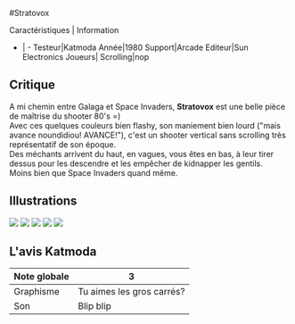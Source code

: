 #Stratovox

Caractéristiques | Information
- | -
Testeur|Katmoda
Année|1980
Support|Arcade
Editeur|Sun Electronics
Joueurs|
Scrolling|nop

## Critique
A mi chemin entre Galaga et Space Invaders, <b>Stratovox</b> est une belle pièce de maîtrise du shooter 80's =)<br/>Avec ces quelques couleurs bien flashy, son maniement bien lourd ("mais avance noundidiou! AVANCE!"), c'est un shooter vertical sans scrolling très représentatif de son époque.<br/>Des méchants arrivent du haut, en vagues, vous êtes en bas, à leur tirer dessus pour les descendre et les empêcher de kidnapper les gentils.<br/>Moins bien que Space Invaders quand même.

## Illustrations
![](http://www.shmup.com/images/thumbs/stratvox.gif)
![](http://www.shmup.com/images/thumbs/)
![](http://www.shmup.com/images/thumbs/)
![](http://www.shmup.com/images/thumbs/)
![](http://www.shmup.com/images/thumbs/)

## L'avis Katmoda
Note globale|3
-|-
Graphisme|Tu aimes les gros carrés?
Son|Blip blip
